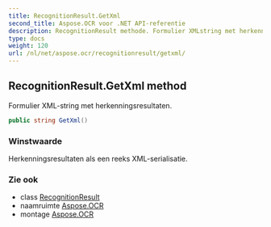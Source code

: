 ```yaml
---
title: RecognitionResult.GetXml
second_title: Aspose.OCR voor .NET API-referentie
description: RecognitionResult methode. Formulier XMLstring met herkenningsresultaten.
type: docs
weight: 120
url: /nl/net/aspose.ocr/recognitionresult/getxml/
---
```

## RecognitionResult.GetXml method

Formulier XML-string met herkenningsresultaten.

```csharp
public string GetXml()
```

### Winstwaarde

Herkenningsresultaten als een reeks XML-serialisatie.

### Zie ook

* class [RecognitionResult](../)
* naamruimte [Aspose.OCR](../../recognitionresult/)
* montage [Aspose.OCR](../../../)


